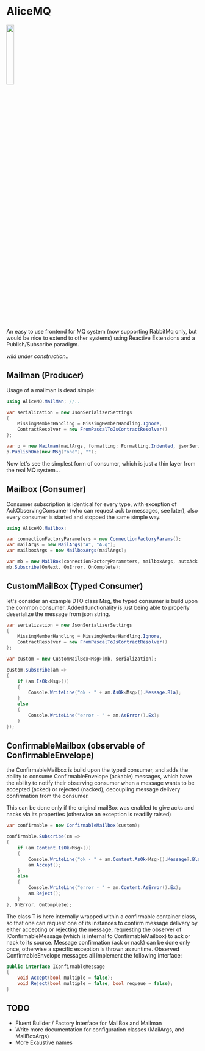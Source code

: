 # AliceMQ

<img src="https://github.com/jkone27/AliceMQ/blob/master/Pics/Whiterabbit_tenniel.jpg?raw=true" width="20%" height="20%"/>

An easy to use frontend for MQ system (now supporting RabbitMq only, but would be nice to extend to other systems) using Reactive Extensions and a Publish/Subscribe paradigm.

*wiki under construction..*

## Mailman (Producer)

Usage of a mailman is dead simple:

```cs
using AliceMQ.MailMan; //..

var serialization = new JsonSerializerSettings
{
    MissingMemberHandling = MissingMemberHandling.Ignore,
    ContractResolver = new FromPascalToJsContractResolver()
};

var p = new Mailman(mailArgs, formatting: Formatting.Indented, jsonSerializerSettings: serialization);
p.PublishOne(new Msg("one"), "");
```

Now let's see the simplest form of consumer, which is just a thin layer from the real MQ system...

## Mailbox (Consumer)

Consumer subscription is identical for every type, with exception of AckObservingConsumer (who can request ack to messages, see later),
also every consumer is started and stopped the same simple way.

```cs
using AliceMQ.Mailbox;

var connectionFactoryParameters = new ConnectionFactoryParams();
var mailArgs = new MailArgs("A", "A.q");
var mailboxArgs = new MailboxArgs(mailArgs);

var mb = new MailBox(connectionFactoryParameters, mailboxArgs, autoAck: false);
mb.Subscribe(OnNext, OnError, OnComplete);
```

## CustomMailBox (Typed Consumer)

let's consider an example DTO class Msg, the typed consumer is build upon the common consumer.
Added functionality is just being able to properly deserialize the message from json string.

```cs
var serialization = new JsonSerializerSettings
{
    MissingMemberHandling = MissingMemberHandling.Ignore,
    ContractResolver = new FromPascalToJsContractResolver()
};

var custom = new CustomMailBox<Msg>(mb, serialization);

custom.Subscribe(am =>
{
    if (am.IsOk<Msg>())
    {
        Console.WriteLine("ok - " + am.AsOk<Msg>().Message.Bla);
    }
    else
    {
        Console.WriteLine("error - " + am.AsError().Ex);
    }
});
```

## ConfirmableMailbox (observable of ConfirmableEnvelope)

the ConfirmableMailbox is build upon the typed consumer, and adds the ability to consume ConfirmableEnvelope (ackable) messages, which have the ability to notify their observing consumer when a message wants to be accepted (acked) or rejected (nacked), decoupling message delivery confirmation from the consumer.

This can be done only if the original mailBox was enabled to give acks and nacks via its properties (otherwise an exception is readilly raised)

```cs
var confirmable = new ConfirmableMailbox(custom);

confirmable.Subscribe(cm =>
{
    if (am.Content.IsOk<Msg>())
    {
        Console.WriteLine("ok - " + am.Content.AsOk<Msg>().Message?.Bla);
        am.Accept();
    }
    else
    {
        Console.WriteLine("error - " + am.Content.AsError().Ex);
        am.Reject();
    }
}, OnError, OnComplete);
```

The class T is here internally wrapped within a confirmable container class, so that one can request one of its instances to confirm message delivery by either accepting or rejecting the message, requesting the observer of IConfirmableMessage (which is internal to ConfirmableMailbox) to ack or nack to its source.
Message confirmation (ack or nack) can be done only once, otherwise a specific esception is thrown as runtime. Observed ConfirmableEnvelope messages all implement the following interface:


```cs
public interface IConfirmableMessage
{
    void Accept(bool multiple = false);
    void Reject(bool multiple = false, bool requeue = false);
}
```

## TODO

- Fluent Builder / Factory Interface for MailBox and Mailman
- Write more documentation for configuration classes (MailArgs, and MailBoxArgs)
- More Exaustive names